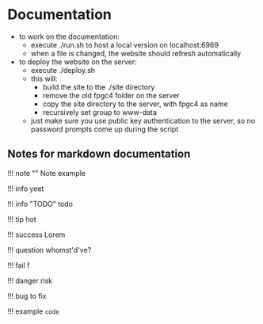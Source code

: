 # Documentation
- to work on the documentation:
	- execute ./run.sh to host a local version on localhost:6969
	- when a file is changed, the website should refresh automatically
- to deploy the website on the server:
	- execute ./deploy.sh
	- this will:
		- build the site to the ./site directory
		- remove the old fpgc4 folder on the server
		- copy the site directory to the server, with fpgc4 as name
		- recursively set group to www-data
	- just make sure you use public key authentication to the server, so no password prompts come up during the script





## Notes for markdown documentation

!!! note ""
    Note example


!!! info 
	yeet

!!! info "TODO"
	todo

!!! tip
    hot

!!! success
    Lorem

!!! question
    whomst'd've?

!!! fail
    f

!!! danger
    risk

!!! bug
    to fix

!!! example
    ```
    code
    ```

